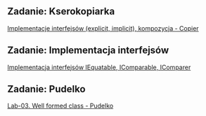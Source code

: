 
## Zadanie: Kserokopiarka

[Implementacje interfejsów (explicit, implicit), kompozycja - Copier](https://github.com/wsei-csharp201/cs-lab04-Implementacje-interfejsow-implicit-explicit-kompozycja)


## Zadanie: Implementacja interfejsów 

[Implementacja interfejsów IEquatable, IComparable, IComparer](https://github.com/wsei-csharp201/cs-lab02-Implementacja-IEquatable-IComparable-IComparer/blob/main/docs/index.md)

## Zadanie: Pudelko

[Lab-03. Well formed class - Pudelko](https://github.com/wsei-csharp201/cs-lab03-Pudelko)
